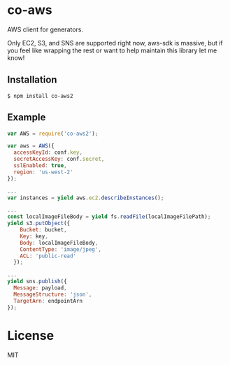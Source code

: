 # co-aws

  AWS client for generators.

  Only EC2, S3, and SNS are supported right now, aws-sdk is massive,
  but if you feel like wrapping the rest or want to help
  maintain this library let me know!

## Installation

```
$ npm install co-aws2
```

## Example

```js
var AWS = require('co-aws2');

var aws = AWS({
  accessKeyId: conf.key,
  secretAccessKey: conf.secret,
  sslEnabled: true,
  region: 'us-west-2'
});

...
var instances = yield aws.ec2.describeInstances();

...
const localImageFileBody = yield fs.readFile(localImageFilePath);
yield s3.putObject({
    Bucket: bucket,
    Key: key,
    Body: localImageFileBody,
    ContentType: 'image/jpeg',
    ACL: 'public-read'
  });

...
yield sns.publish({
  Message: payload,
  MessageStructure: 'json',
  TargetArn: endpointArn
});

```

# License

  MIT
